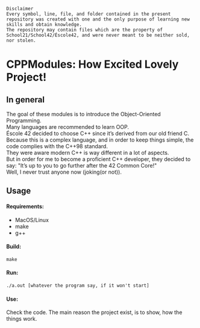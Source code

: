 ```
Disclaimer
Every symbol, line, file, and folder contained in the present repository was created with one and the only purpose of learning new skills and obtain knowledge.
The repository may contain files which are the property of School21/School42/Éscole42, and were never meant to be neither sold, nor stolen.
```
# CPPModules: How Excited Lovely Project!

## In general

The goal of these modules is to introduce the Object-Oriented Programming.<br>
Many languages are recommended to learn OOP.<br>
Éscole 42 decided to choose C++ since it’s derived from our old friend C.<br>
Because this is a complex language, and in order to keep things simple, the code complies with the C++98 standard.<br>
They were aware modern C++ is way different in a lot of aspects.<br>
But in order for me to become a proficient C++ developer, they decided to say: "It’s up to you to go further after the 42 Common Core!"<br>
Well, I never trust anyone now (joking(or not)).<br>

## Usage

#### Requirements:
- MacOS/Linux
- make
- g++

#### Build:
```
make
```
#### Run:
```
./a.out [whatever the program say, if it won't start]
```
#### Use:
Check the code. The main reason the project exist, is to show, how the things work.
